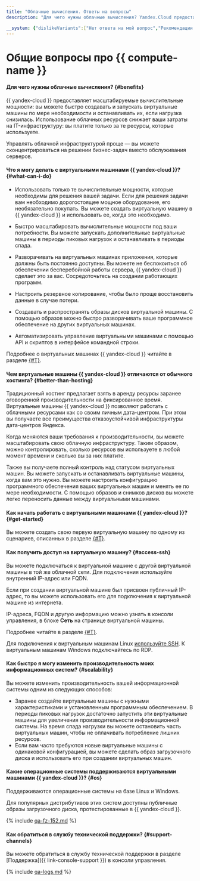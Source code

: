 ```yaml
---
title: "Облачные вычисления. Ответы на вопросы"
description: "Для чего нужны облачные вычисления? Yandex.Cloud предоставляет масштабируемые облачные вычисления: вы можете быстро создавать и запускать виртуальные машины по мере необходимости и останавливать их, если нагрузка снизилась. Использование облачных вычислений снижает ваши затраты на IT-инфраструктуру: вы платите только за те ресурсы, которые используете."

__system: {"dislikeVariants":["Нет ответа на мой вопрос","Рекомендации не помогли","Содержание не соответствует заголовку","Другое"]}
---
```



# Общие вопросы про {{ compute-name }}

#### Для чего нужны облачные вычисления? {#benefits}

{{ yandex-cloud }} предоставляет масштабируемые вычислительные мощности: вы можете быстро создавать и запускать виртуальные машины по мере необходимости и останавливать их, если нагрузка снизилась. Использование облачных ресурсов снижает ваши затраты на IT-инфраструктуру: вы платите только за те ресурсы, которые используете.

Управлять облачной инфраструктурой проще — вы можете сконцентрироваться на решении бизнес-задач вместо обслуживания серверов.

#### Что я могу делать с виртуальными машинами {{ yandex-cloud }}? {#what-can-i-do}

* Использовать только те вычислительные мощности, которые необходимы для решения вашей задачи. Если для решения задачи вам необходимо дорогостоящее мощное оборудование, его необязательно покупать. Вы можете создать виртуальную машину в {{ yandex-cloud }} и использовать ее, когда это необходимо.

* Быстро масштабировать вычислительные мощности под ваши потребности. Вы можете запускать дополнительные виртуальные машины в периоды пиковых нагрузок и останавливать в периоды спада.

* Разворачивать на виртуальных машинах приложения, которые должны быть постоянно доступны. Вы можете не беспокоиться об обеспечении бесперебойной работы сервера, {{ yandex-cloud }} сделает это за вас. Сосредоточьтесь на создании работающих программ.

* Настроить резервное копирование, чтобы было проще восстановить данные в случае потери.

* Создавать и распространять образы дисков виртуальной машины. С помощью образов можно быстро разворачивать ваше программное обеспечение на других виртуальных машинах.

* Автоматизировать управление виртуальными машинами с помощью API и скриптов в интерфейсе командной строки.

Подробнее о виртуальных машинах {{ yandex-cloud }} читайте в разделе [{#T}](../concepts/vm.md).

#### Чем виртуальные машины {{ yandex-cloud }} отличаются от обычного хостинга? {#better-than-hosting}

Традиционный хостинг предлагает взять в аренду ресурсы заранее оговоренной производительности на фиксированное время. Виртуальные машины {{ yandex-cloud }} позволяют работать с облачными ресурсами как со своим личным дата-центром. При этом вы получаете все преимущества отказоустойчивой инфраструктуры дата-центров Яндекса.

Когда меняются ваши требования к производительности, вы можете масштабировать свою облачную инфраструктуру. Таким образом, можно контролировать, сколько ресурсов вы используете в любой момент времени и сколько вы за них платите.

Также вы получаете полный контроль над статусом виртуальных машин. Вы можете запускать и останавливать виртуальные машины, когда вам это нужно. Вы можете настроить конфигурацию программного обеспечения ваших виртуальных машин и менять ее по мере необходимости. С помощью образов и снимков дисков вы можете легко переносить данные между виртуальными машинами.

#### Как начать работать с виртуальными машинами {{ yandex-cloud }}? {#get-started}

Вы можете создать свою первую виртуальную машину по одному из сценариев, описанных в разделе [{#T}](../quickstart/index.md).

#### Как получить доступ на виртуальную машину? {#access-ssh}

Вы можете подключаться к виртуальной машине с другой виртуальной машины в той же облачной сети. Для подключения используйте внутренний IP-адрес или FQDN.

Если при создании виртуальной машине был присвоен публичный IP-адрес, то вы можете использовать его для подключения к виртуальной машине из интернета.

IP-адреса, FQDN и другую информацию можно узнать в консоли управления, в блоке **Сеть** на странице виртуальной машины.

Подробнее читайте в разделе [{#T}](../concepts/network.md).

Для подключения к виртуальным машинам Linux [используйте SSH](../operations/vm-connect/ssh.md). К виртуальным машинам Windows подключайтесь по RDP.

#### Как быстро я могу изменить производительность моих информационных систем? {#scalability}

Вы можете изменить производительность вашей информационной системы одним из следующих способов:
* Заранее создайте виртуальные машины с нужными характеристиками и установленным программным обеспечением. В периоды пиковых нагрузок достаточно запустить эти виртуальные машины для увеличения производительности информационной системы. На время спада нагрузки вы можете остановить часть виртуальных машин, чтобы не оплачивать потребление лишних ресурсов.
* Если вам часто требуются новые виртуальные машины с одинаковой конфигурацией, вы можете сделать образ загрузочного диска и использовать его при создании виртуальных машин.

#### Какие операционные системы поддерживаются виртуальными машинами {{ yandex-cloud }}? {#os}

Поддерживаются операционные системы на базе Linux и Windows.

Для популярных дистрибутивов этих систем доступны публичные образы загрузочного диска, протестированные в {{ yandex-cloud }}.

{% include [qa-fz-152.md](../../_includes/qa-fz-152.md) %}

#### Как обратиться в службу технической поддержки? {#support-channels}

Вы можете обратиться в службу технической поддержки в разделе [Поддержка]({{ link-console-support }})
в консоли управления.

{% include [qa-logs.md](../../_includes/qa-logs.md) %}
